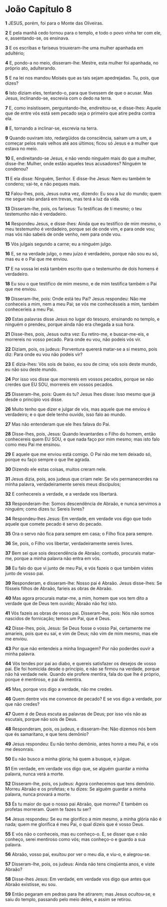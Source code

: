 # João Capítulo 8

**1** 	JESUS, porém, foi para o Monte das Oliveiras.

**2** 	E pela manhã cedo tornou para o templo, e todo o povo vinha ter com ele, e, assentando-se, os ensinava.

**3** 	E os escribas e fariseus trouxeram-lhe uma mulher apanhada em adultério;

**4** 	E, pondo-a no meio, disseram-lhe: Mestre, esta mulher foi apanhada, no próprio ato, adulterando.

**5** 	E na lei nos mandou Moisés que as tais sejam apedrejadas. Tu, pois, que dizes?

**6** 	Isto diziam eles, tentando-o, para que tivessem de que o acusar. Mas Jesus, inclinando-se, escrevia com o dedo na terra.

**7** 	E, como insistissem, perguntando-lhe, endireitou-se, e disse-lhes: Aquele que de entre vós está sem pecado seja o primeiro que atire pedra contra ela.

**8** 	E, tornando a inclinar-se, escrevia na terra.

**9** 	Quando ouviram isto, redargüidos da consciência, saíram um a um, a começar pelos mais velhos até aos últimos; ficou só Jesus e a mulher que estava no meio.

**10** 	E, endireitando-se Jesus, e não vendo ninguém mais do que a mulher, disse-lhe: Mulher, onde estão aqueles teus acusadores? Ninguém te condenou?

**11** 	E ela disse: Ninguém, Senhor. E disse-lhe Jesus: Nem eu também te condeno; vai-te, e não peques mais.

**12** 	Falou-lhes, pois, Jesus outra vez, dizendo: Eu sou a luz do mundo; quem me segue não andará em trevas, mas terá a luz da vida.

**13** 	Disseram-lhe, pois, os fariseus: Tu testificas de ti mesmo; o teu testemunho não é verdadeiro.

**14** 	Respondeu Jesus, e disse-lhes: Ainda que eu testifico de mim mesmo, o meu testemunho é verdadeiro, porque sei de onde vim, e para onde vou; mas vós não sabeis de onde venho, nem para onde vou.

**15** 	Vós julgais segundo a carne; eu a ninguém julgo.

**16** 	E, se na verdade julgo, o meu juízo é verdadeiro, porque não sou eu só, mas eu e o Pai que me enviou.

**17** 	E na vossa lei está também escrito que o testemunho de dois homens é verdadeiro.

**18** 	Eu sou o que testifico de mim mesmo, e de mim testifica também o Pai que me enviou.

**19** 	Disseram-lhe, pois: Onde está teu Pai? Jesus respondeu: Não me conheceis a mim, nem a meu Pai; se vós me conhecêsseis a mim, também conheceríeis a meu Pai.

**20** 	Estas palavras disse Jesus no lugar do tesouro, ensinando no templo, e ninguém o prendeu, porque ainda não era chegada a sua hora.

**21** 	Disse-lhes, pois, Jesus outra vez: Eu retiro-me, e buscar-me-eis, e morrereis no vosso pecado. Para onde eu vou, não podeis vós vir.

**22** 	Diziam, pois, os judeus: Porventura quererá matar-se a si mesmo, pois diz: Para onde eu vou não podeis vir?

**23** 	E dizia-lhes: Vós sois de baixo, eu sou de cima; vós sois deste mundo, eu não sou deste mundo.

**24** 	Por isso vos disse que morrereis em vossos pecados, porque se não crerdes que EU SOU, morrereis em vossos pecados.

**25** 	Disseram-lhe, pois: Quem és tu? Jesus lhes disse: Isso mesmo que já desde o princípio vos disse.

**26** 	Muito tenho que dizer e julgar de vós, mas aquele que me enviou é verdadeiro; e o que dele tenho ouvido, isso falo ao mundo.

**27** 	Mas não entenderam que ele lhes falava do Pai.

**28** 	Disse-lhes, pois, Jesus: Quando levantardes o Filho do homem, então conhecereis quem EU SOU, e que nada faço por mim mesmo; mas isto falo como meu Pai me ensinou.

**29** 	E aquele que me enviou está comigo. O Pai não me tem deixado só, porque eu faço sempre o que lhe agrada.

**30** 	Dizendo ele estas coisas, muitos creram nele.

**31** 	Jesus dizia, pois, aos judeus que criam nele: Se vós permanecerdes na minha palavra, verdadeiramente sereis meus discípulos;

**32** 	E conhecereis a verdade, e a verdade vos libertará.

**33** 	Responderam-lhe: Somos descendência de Abraão, e nunca servimos a ninguém; como dizes tu: Sereis livres?

**34** 	Respondeu-lhes Jesus: Em verdade, em verdade vos digo que todo aquele que comete pecado é servo do pecado.

**35** 	Ora o servo não fica para sempre em casa; o Filho fica para sempre.

**36** 	Se, pois, o Filho vos libertar, verdadeiramente sereis livres.

**37** 	Bem sei que sois descendência de Abraão; contudo, procurais matar-me, porque a minha palavra não entra em vós.

**38** 	Eu falo do que vi junto de meu Pai, e vós fazeis o que também vistes junto de vosso pai.

**39** 	Responderam, e disseram-lhe: Nosso pai é Abraão. Jesus disse-lhes: Se fôsseis filhos de Abraão, faríeis as obras de Abraão.

**40** 	Mas agora procurais matar-me, a mim, homem que vos tem dito a verdade que de Deus tem ouvido; Abraão não fez isto.

**41** 	Vós fazeis as obras de vosso pai. Disseram-lhe, pois: Nós não somos nascidos de fornicação; temos um Pai, que é Deus.

**42** 	Disse-lhes, pois, Jesus: Se Deus fosse o vosso Pai, certamente me amaríeis, pois que eu saí, e vim de Deus; não vim de mim mesmo, mas ele me enviou.

**43** 	Por que não entendeis a minha linguagem? Por não poderdes ouvir a minha palavra.

**44** 	Vós tendes por pai ao diabo, e quereis satisfazer os desejos de vosso pai. Ele foi homicida desde o princípio, e não se firmou na verdade, porque não há verdade nele. Quando ele profere mentira, fala do que lhe é próprio, porque é mentiroso, e pai da mentira.

**45** 	Mas, porque vos digo a verdade, não me credes.

**46** 	Quem dentre vós me convence de pecado? E se vos digo a verdade, por que não credes?

**47** 	Quem é de Deus escuta as palavras de Deus; por isso vós não as escutais, porque não sois de Deus.

**48** 	Responderam, pois, os judeus, e disseram-lhe: Não dizemos nós bem que és samaritano, e que tens demônio?

**49** 	Jesus respondeu: Eu não tenho demônio, antes honro a meu Pai, e vós me desonrais.

**50** 	Eu não busco a minha glória; há quem a busque, e julgue.

**51** 	Em verdade, em verdade vos digo que, se alguém guardar a minha palavra, nunca verá a morte.

**52** 	Disseram-lhe, pois, os judeus: Agora conhecemos que tens demônio. Morreu Abraão e os profetas; e tu dizes: Se alguém guardar a minha palavra, nunca provará a morte.

**53** 	És tu maior do que o nosso pai Abraão, que morreu? E também os profetas morreram. Quem te fazes tu ser?

**54** 	Jesus respondeu: Se eu me glorifico a mim mesmo, a minha glória não é nada; quem me glorifica é meu Pai, o qual dizeis que é vosso Deus.

**55** 	E vós não o conheceis, mas eu conheço-o. E, se disser que o não conheço, serei mentiroso como vós; mas conheço-o e guardo a sua palavra.

**56** 	Abraão, vosso pai, exultou por ver o meu dia, e viu-o, e alegrou-se.

**57** 	Disseram-lhe, pois, os judeus: Ainda não tens cinqüenta anos, e viste Abraão?

**58** 	Disse-lhes Jesus: Em verdade, em verdade vos digo que antes que Abraão existisse, eu sou.

**59** 	Então pegaram em pedras para lhe atirarem; mas Jesus ocultou-se, e saiu do templo, passando pelo meio deles, e assim se retirou.

